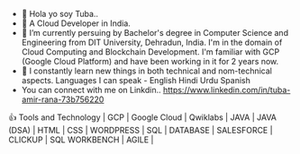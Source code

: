 - 👋 Hola yo soy Tuba..
- 👀 A Cloud Developer in India.
- 🌱 I’m currently persuing by Bachelor's degree in Computer Science and Engineering from DIT University, Dehradun, India.
  I'm in the domain of Cloud Computing and Blockchain Development.
  I'm familiar with GCP (Google Cloud Platform) and have been working in it for 2 years now.
- 💞️ I constantly learn new things in both technical and nom-technical aspects.
  Languages I can speak -
      English
      Hindi
      Urdu
      Spanish
-  You can connect with me on Linkdin..
 https://www.linkedin.com/in/tuba-amir-rana-73b756220


👍 Tools and Technology
| GCP | Google Cloud | Qwiklabs | JAVA | JAVA (DSA) | HTML | CSS | WORDPRESS | SQL | DATABASE | SALESFORCE | CLICKUP | SQL WORKBENCH | AGILE |


